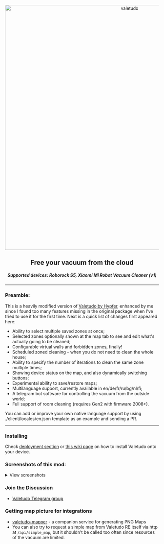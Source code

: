 <div align="center">
    <img src="https://github.com/rand256/valetudo/blob/testing/assets/logo/valetudo_logo_with_name.svg" width="800" alt="valetudo">
    <p align="center"><h2>Free your vacuum from the cloud</h2><h5>Supported devices: Roborock S5, Xiaomi Mi Robot Vacuum Cleaner (v1)</p>
</div>

----

### Preamble:

This is a heavily modified version of [Valetudo by Hypfer](https://github.com/Hypfer/Valetudo), enhanced by me since I found too many features missing in the original package when I've tried to use it for the first time. Next is a quick list of changes first appeared here:

* Ability to select multiple saved zones at once;
* Selected zones optionally shown at the map tab to see and edit what's actually going to be cleaned;
* Configurable virtual walls and forbidden zones, finally!
* Scheduled zoned cleaning - when you do not need to clean the whole house;
* Ability to specify the number of iterations to clean the same zone multiple times;
* Showing device status on the map, and also dynamically switching buttons;
* Experimental ability to save/restore maps;
* Multilanguage support, currently available in en/de/fr/ru/bg/nl/fi;
* A telegram bot software for controlling the vacuum from the outside world;
* Full support of room cleaning (requires Gen2 with firmware 2008+).

You can add or improve your own native language support by using ./client/locales/en.json template as an example and sending a PR.

----

### Installing

Check [deployment section](/deployment) or [this wiki page](https://github.com/rand256/valetudo/wiki/Installation-process) on how to install Valetudo onto your device.

### Screenshots of this mod:

<details>
  <summary>View screenshots</summary>
  
![qscr1](https://user-images.githubusercontent.com/30267719/67139290-3bbf9a80-f257-11e9-85f1-698617d44a06.png)
![qscr2](https://user-images.githubusercontent.com/30267719/67139299-585bd280-f257-11e9-8688-7d684d90a3d5.png)
----
![qscr3](https://user-images.githubusercontent.com/30267719/67139303-67428500-f257-11e9-881e-72d71c077886.png)
![qscr4](https://user-images.githubusercontent.com/30267719/67139307-732e4700-f257-11e9-9f5a-5ba95288d82e.png)
----
![qscr5](https://user-images.githubusercontent.com/30267719/67139309-7cb7af00-f257-11e9-97e0-0d55f402022d.png)
![qscr6](https://user-images.githubusercontent.com/30267719/67139314-85a88080-f257-11e9-88cd-8d191c2193e0.png)
----
![qscr7](https://user-images.githubusercontent.com/30267719/67139321-98bb5080-f257-11e9-9060-a540ec89efa0.png)
![qscr8](https://user-images.githubusercontent.com/30267719/67139318-8f31e880-f257-11e9-9464-1c39682d6020.png)
  
</details>

### Join the Discussion
* [Valetudo Telegram group](https://t.me/joinchat/AR1z8xOGJQwkApTulyBx1w)

### Getting map picture for integrations
* [valetudo-mapper](https://github.com/rand256/valetudo-mapper) - a companion service for generating PNG Maps
* You can also try to request a simple map from Valetudo RE itself via http at `/api/simple_map`, but it shouldn't be called too often since resources of the vacuum are limited.
